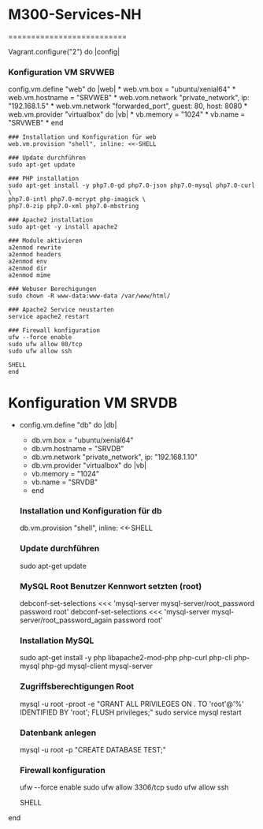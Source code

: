 # M300-Services-NH
==========================

 Vagrant.configure("2") do |config|

### Konfiguration VM SRVWEB
  config.vm.define "web" do |web| 
    * web.vm.box = "ubuntu/xenial64"
    * web.vm.hostname = "SRVWEB"
    * web.vom.network "private_network", ip: "192.168.1.5"
    * web.vm.network "forwarded_port", guest: 80, host: 8080
    * web.vm.provider "virtualbox" do |vb|
    * vb.memory = "1024"
    * vb.name = "SRVWEB"
    * end

    ### Installation und Konfiguration für web
    web.vm.provision "shell", inline: <<-SHELL
    
    ### Update durchführen  
    sudo apt-get update
    
    ### PHP installation
    sudo apt-get install -y php7.0-gd php7.0-json php7.0-mysql php7.0-curl \
    php7.0-intl php7.0-mcrypt php-imagick \
    php7.0-zip php7.0-xml php7.0-mbstring
    
    ### Apache2 installation
    sudo apt-get -y install apache2
    
    ### Module aktivieren
    a2enmod rewrite
    a2enmod headers
    a2enmod env
    a2enmod dir
    a2enmod mime
    
    ### Webuser Berechigungen
    sudo chown -R www-data:www-data /var/www/html/
    
    ### Apache2 Service neustarten
    service apache2 restart
    
    ### Firewall konfiguration
    ufw --force enable
    sudo ufw allow 80/tcp
    sudo ufw allow ssh

    SHELL
    end

# Konfiguration VM SRVDB
  * config.vm.define "db" do |db| 
    * db.vm.box = "ubuntu/xenial64"
    * db.vm.hostname = "SRVDB"
    * db.vm.network "private_network", ip: "192.168.1.10"
    * db.vm.provider "virtualbox" do |vb|
    * vb.memory = "1024"
    * vb.name = "SRVDB"
    * end

    ### Installation und Konfiguration für db
    db.vm.provision "shell", inline: <<-SHELL
    
    ### Update durchführen
    sudo apt-get update
    
    ### MySQL Root Benutzer Kennwort setzten (root)
    debconf-set-selections <<< 'mysql-server mysql-server/root_password password root'
    debconf-set-selections <<< 'mysql-server mysql-server/root_password_again password root'
    
    ### Installation MySQL
    sudo apt-get install -y php libapache2-mod-php php-curl php-cli php-mysql php-gd mysql-client mysql-server
    
    ### Zugriffsberechtigungen Root
    mysql -u root -proot -e "GRANT ALL PRIVILEGES ON *.* TO 'root'@'%' IDENTIFIED BY 'root'; FLUSH privileges;"
    sudo service mysql restart
    
    ### Datenbank anlegen
    mysql -u root -p "CREATE DATABASE TEST;"
    
    ### Firewall konfiguration
    ufw --force enable
    sudo ufw allow 3306/tcp
    sudo ufw allow ssh

    SHELL

  end
